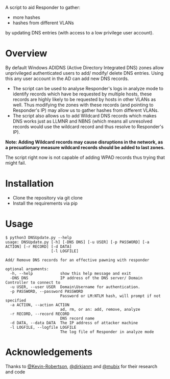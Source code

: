 A script to aid Responder to gather:
 - more hashes
 - hashes from different VLANs
 
 by updating DNS entries (with access to a low privilege user account).  

# Overview

By default Windows ADIDNS (Active Directory Integrated DNS) zones allow unprivileged authenticated users to add/ modify/ delete DNS entries. Using this any user account in the AD can add new DNS records. 

- The script can be used to analyse Responder's logs in analyze mode to identify records which have be requested by multiple hosts, these records are highly likely to be requested by hosts in other VLANs as well. Thus modifying the zones with these records (and pointing to Responder's IP) may allow us to gather hashes from different VLANs. 
- The script also allows us to add Wildcard DNS records which makes DNS works just as LLMNR and NBNS (which means all unresolved records would use the wildcard record and thus resolve to Responder's IP). 

**Note: Adding Wildcard records may cause disruptions in the network, as a precuationary measure wildcard records should be added to last zones.**

The script right now is not capable of adding WPAD records thus trying that might fail. 

# Installation

- Clone the repository via git clone 
- Install the requirements via pip

# Usage
```
$ python3 DNSUpdate.py --help
usage: DNSUpdate.py [-h] [-DNS DNS] [-u USER] [-p PASSWORD] [-a ACTION] [-r RECORD] [-d DATA]
                    [-l LOGFILE]

Add/ Remove DNS records for an effective pawning with responder

optional arguments:
  -h, --help            show this help message and exit
  -DNS DNS              IP address of the DNS server/ Domain Controller to connect to
  -u USER, --user USER  Domain\Username for authentication.
  -p PASSWORD, --password PASSWORD
                        Password or LM:NTLM hash, will prompt if not specified
  -a ACTION, --action ACTION
                        ad, rm, or an: add, remove, analyze
  -r RECORD, --record RECORD
                        DNS record name
  -d DATA, --data DATA  The IP address of attacker machine
  -l LOGFILE, --logfile LOGFILE
                        The log file of Responder in analyze mode
```
# Acknowledgements

Thanks to [@Kevin-Robertson](https://github.com/Kevin-Robertson), [@dirkjanm](https://github.com/dirkjanm) and [@mubix](https://github.com/mubix) for their research and code
